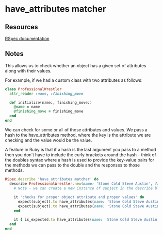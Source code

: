 # have_attributes matcher

## Resources

[RSpec documentation](https://relishapp.com/rspec/rspec-expectations/v/3-8/docs/built-in-matchers/have-attributes-matcher)

## Notes

This allows us to check whether an object has a given set of attributes along with their values.

For example, if we had a custom class with two attributes as follows:

```ruby
class ProfessionalWrestler
  attr_reader :name, :finishing_move

  def initialize(name:, finishing_move:)
    @name = name
    @finishing_move = finishing_move
  end
end
```

We can check for some or all of those attributes and values. We pass a hash to the have_attributes method, where the key is the attribute we are checking and the value would be the value. 

A feature in Ruby is that if a hash is the last argument you pass to a method then you don't have to include the curly brackets around the hash - think of the doubles syntax where a hash is used to provide the key-value pairs for the methods we can pass to the double and the responses to those methods.

```ruby
RSpec.describe 'have_attributes matcher' do
  describe ProfessionalWrestler.new(name: 'Stone Cold Steve Austin', finishing_move: 'Stunner') do
    # Note - we can create a new instance of subject in the describe block
    
    it 'checks for proper object attribute and proper values' do
      expect(subject).to have_attributes(name: 'Stone Cold Steve Austin')
      expect(subject).to have_attributes(name: 'Stone Cold Steve Austin', finishing_move: 'Stunner')
    end

    it { is_expected.to have_attributes(name: 'Stone Cold Steve Austin', finishing_move: 'Stunner') }
  end
end
```
